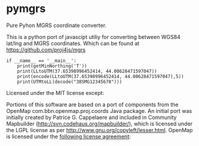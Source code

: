 # pymgrs
Pure Pyhon MGRS coordinate converter.

This is a python port of javascipt utiliy for converting between WGS84 lat/lng and MGRS coordinates. Which can be found at https://github.com/proj4js/mgrs

```
if __name__ == '__main__':
    print(getMinNorthing('T'))
    print(LLtoUTM(37.65398996452414, 44.00628471597047))
    print(encode(LLtoUTM(37.65398996452414, 44.00628471597047),5))
    print(UTMtoLL(decode("38SMG12345678")))
```

Licensed under the MIT license except:

Portions of this software are based on a port of components from the OpenMap
com.bbn.openmap.proj.coords Java package. An initial port was initially created
by Patrice G. Cappelaere and included in Community Mapbuilder
(http://svn.codehaus.org/mapbuilder/), which is licensed under the LGPL license
as per http://www.gnu.org/copyleft/lesser.html. OpenMap is licensed under the
[following license agreement](openmap.md):
